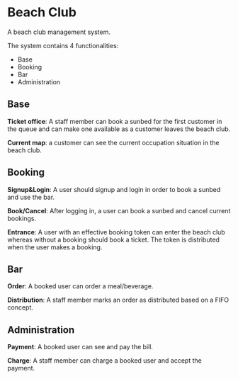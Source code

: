 # Beach Club

A beach club management system.

The system contains 4 functionalities:
- Base
- Booking
- Bar
- Administration

## Base

**Ticket office**: A staff member can book a sunbed for the first customer in the queue and can make one available as a customer leaves the beach club.

**Current map**: a customer can see the current occupation situation in the beach club.


## Booking

**Signup&Login**: A user should signup and login in order to book a sunbed and use the bar.

**Book/Cancel**: After logging in, a user can book a sunbed and cancel current bookings.

**Entrance**: A user with an effective booking token can enter the beach club whereas without a booking should book a ticket.
The token is distributed when the user makes a booking.

## Bar

**Order**: A booked user can order a meal/beverage.

**Distribution**: A staff member marks an order as distributed based on a FIFO concept.

## Administration

**Payment**: A booked user can see and pay the bill.

**Charge**: A staff member can charge a booked user and accept the payment. 